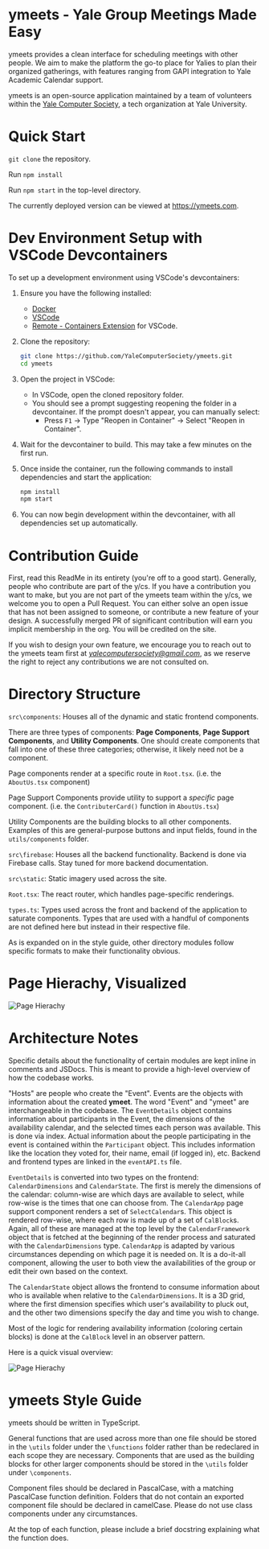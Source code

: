 # ymeets - Yale Group Meetings Made Easy
ymeets provides a clean interface for scheduling meetings with other people. We aim to make the platform the go-to place for Yalies to plan their organized gatherings, with features ranging from GAPI integration to Yale Academic Calendar support. 

ymeets is an open-source application maintained by a team of volunteers within the [Yale Computer Society](https://github.com/YaleComputerSociety), a tech organization at Yale University.

# Quick Start
`git clone` the repository.

Run `npm install`

Run `npm start` in the top-level directory.

The currently deployed version can be viewed at https://ymeets.com.

# Dev Environment Setup with VSCode Devcontainers
To set up a development environment using VSCode's devcontainers:

1. Ensure you have the following installed:
   - [Docker](https://docs.docker.com/get-docker/)
   - [VSCode](https://code.visualstudio.com/)
   - [Remote - Containers Extension](https://marketplace.visualstudio.com/items?itemName=ms-vscode-remote.remote-containers) for VSCode.

2. Clone the repository:

   ```bash
   git clone https://github.com/YaleComputerSociety/ymeets.git
   cd ymeets
   ```

3. Open the project in VSCode:
   - In VSCode, open the cloned repository folder.
   - You should see a prompt suggesting reopening the folder in a devcontainer. If the prompt doesn't appear, you can manually select: 
     - Press `F1` -> Type "Reopen in Container" -> Select "Reopen in Container".

4. Wait for the devcontainer to build. This may take a few minutes on the first run.

5. Once inside the container, run the following commands to install dependencies and start the application:

   ```bash
   npm install
   npm start
   ```

6. You can now begin development within the devcontainer, with all dependencies set up automatically.

# Contribution Guide
First, read this ReadMe in its entirety (you're off to a good start). Generally, people who contribute are part of the y/cs. If you have a contribution you want to make, but you are not part of the ymeets team within the y/cs, we welcome you to open a Pull Request. You can either solve an open issue that has not been assigned to someone, or contribute a new feature of your design. A successfully merged PR of significant contribution will earn you implicit membership in the org. You will be credited on the site. 

If you wish to design your own feature, we encourage you to reach out to the ymeets team first at *yalecomputersociety@gmail.com*, as we reserve the right to reject any contributions we are not consulted on.

# Directory Structure
`src\components`:
Houses all of the dynamic and static frontend components.

There are three types of components: **Page Components**, **Page Support Components**, and **Utility Components**. One should create components that fall into one of these three categories; otherwise, it likely need not be a component.

Page components render at a specific route in `Root.tsx`. (i.e. the `AboutUs.tsx` component)

Page Support Components provide utility to support a *specific* page component. (i.e. the `ContributerCard()` function in `AboutUs.tsx`)

Utility Components are the building blocks to all other components. Examples of this are general-purpose buttons and input fields, found in the `utils/components` folder.

`src\firebase`:
Houses all the backend functionality. Backend is done via Firebase calls. Stay tuned for more backend documentation.

`src\static`:
Static imagery used across the site.

`Root.tsx`:
The react router, which handles page-specific renderings.

`types.ts`: Types used across the front and backend of the application to saturate components. Types that are used with a handful of components are not defined here but instead in their respective file.

As is expanded on in the style guide, other directory modules follow specific formats to make their functionality obvious.

# Page Hierachy, Visualized

![Page Hierachy](src/static/PageHierachy.png)

# Architecture Notes
Specific details about the functionality of certain modules are kept inline in comments and JSDocs. This is meant to provide a high-level overview of how the codebase works.

"Hosts" are people who create the "Event". Events are the objects with information about the created **ymeet**. The word "Event" and "ymeet" are interchangeable in the codebase. The `EventDetails` object contains information about participants in the Event, the dimensions of the availability calendar, and the selected times each person was available. This is done via index. Actual information about the people participating in the event is contained within the `Participant` object. This includes information like the location they voted for, their name, email (if logged in), etc. Backend and frontend types are linked in the `eventAPI.ts` file.

`EventDetails` is converted into two types on the frontend: `CalendarDimensions` and `CalendarState`. The first is merely the dimensions of the calendar: column-wise are which days are available to select, while row-wise is the times that one can choose from. The `CalendarApp` page support component renders a set of `SelectCalendar`s. This object is rendered row-wise, where each row is made up of a set of `CalBlock`s. Again, all of these are managed at the top level by the `CalendarFramework` object that is fetched at the beginning of the render process and saturated with the `CalendarDimensions` type.  `CalendarApp` is adapted by various circumstances depending on which page it is needed on. It is a do-it-all component, allowing the user to both view the availabilities of the group or edit their own based on the context.

The `CalendarState` object allows the frontend to consume information about who is available when relative to the `CalendarDimensions`. It is a 3D grid, where the first dimension specifies which user's availability to pluck out, and the other two dimensions specify the day and time you wish to change.

Most of the logic for rendering availability information (coloring certain blocks) is done at the `CalBlock` level in an observer pattern.

Here is a quick visual overview:

![Page Hierachy](src/static/SelectCalanderFrontend.png)

# ymeets Style Guide
ymeets should be written in TypeScript. 

General functions that are used across more than one file should be stored in the `\utils` folder under the `\functions` folder rather than be redeclared in each scope they are necessary. Components that are used as the building blocks for other larger components should be stored in the `\utils` folder under `\components`.

Component files should be declared in PascalCase, with a matching PascalCase function definition. Folders that do not contain an exported component file should be declared in camelCase. Please do not use class components under any circumstances.

At the top of each function, please include a brief docstring explaining what the function does.
```
